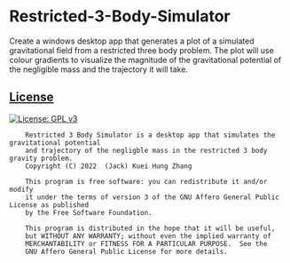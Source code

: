 # Restricted-3-Body-Simulator
Create a windows desktop app that generates a plot of a simulated gravitational field from a restricted three body problem. The plot will use colour gradients to visualize the magnitude of the gravitational potential of the negligible mass and the trajectory it will take.

## [License](https://github.com/zhanjack822/Restricted-3-Body-Simulator/blob/master/LICENSE)
[![License: GPL v3](https://img.shields.io/badge/License-GPLv3-blue.svg)](https://www.gnu.org/licenses/gpl-3.0)

```
    Restricted 3 Body Simulator is a desktop app that simulates the gravitational potential 
    and trajectory of the negligble mass in the restricted 3 body gravity problem.
    Copyright (C) 2022  (Jack) Kuei Hung Zhang

    This program is free software: you can redistribute it and/or modify
    it under the terms of version 3 of the GNU Affero General Public License as published
    by the Free Software Foundation.

    This program is distributed in the hope that it will be useful,
    but WITHOUT ANY WARRANTY; without even the implied warranty of
    MERCHANTABILITY or FITNESS FOR A PARTICULAR PURPOSE.  See the
    GNU Affero General Public License for more details.
```
